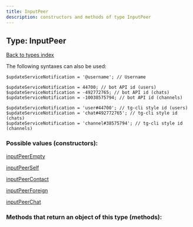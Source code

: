 ```yaml
---
title: InputPeer
description: constructors and methods of type InputPeer
---
```

## Type: InputPeer  
[Back to types index](index.md)



The following syntaxes can also be used:

```
$updateServiceNotification = '@username'; // Username

$updateServiceNotification = 44700; // bot API id (users)
$updateServiceNotification = -492772765; // bot API id (chats)
$updateServiceNotification = -10038575794; // bot API id (channels)

$updateServiceNotification = 'user#44700'; // tg-cli style id (users)
$updateServiceNotification = 'chat#492772765'; // tg-cli style id (chats)
$updateServiceNotification = 'channel#38575794'; // tg-cli style id (channels)
```


### Possible values (constructors):

[inputPeerEmpty](../constructors/inputPeerEmpty.md)  

[inputPeerSelf](../constructors/inputPeerSelf.md)  

[inputPeerContact](../constructors/inputPeerContact.md)  

[inputPeerForeign](../constructors/inputPeerForeign.md)  

[inputPeerChat](../constructors/inputPeerChat.md)  



### Methods that return an object of this type (methods):



